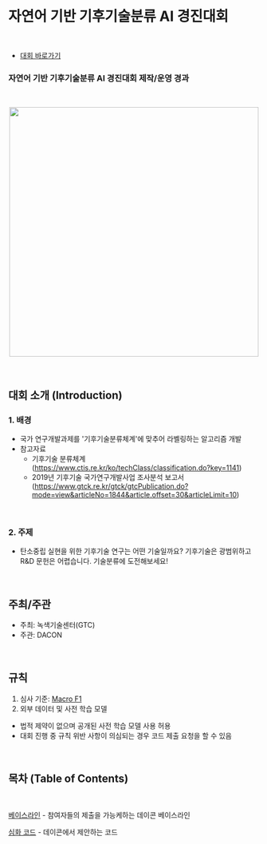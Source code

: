 
# 자연어 기반 기후기술분류 AI 경진대회

<br/>

- [대회 바로가기](https://www.dacon.io/competitions/official/235744/overview/description)

### **자연어 기반 기후기술분류 AI 경진대회 제작/운영 경과**

<br/>

<p align="center">
  <img src="main1.png" width="500" height="500" /> 
</p>

<br/>

## 대회 소개 (Introduction)

### **1. 배경**

    
+ 국가 연구개발과제를 '기후기술분류체계'에 맞추어 라벨링하는 알고리즘 개발
+ 참고자료
  + 기후기술 분류체계 (https://www.ctis.re.kr/ko/techClass/classification.do?key=1141)
  + 2019년 기후기술 국가연구개발사업 조사분석 보고서(https://www.gtck.re.kr/gtck/gtcPublication.do?mode=view&articleNo=1844&article.offset=30&articleLimit=10)
<br/>

### 2. 주제

+ 탄소중립 실현을 위한 기후기술 연구는 어떤 기술일까요? 기후기술은 광범위하고 R&D 문헌은 어렵습니다. 기술분류에 도전해보세요!

<br/>

## 주최/주관

- 주최: 녹색기술센터(GTC)
- 주관: DACON

<br/>

## 규칙

1. 심사 기준: [Macro F1](./0.%20Metric)
2. 외부 데이터 및 사전 학습 모델

* 법적 제약이 없으며 공개된 사전 학습 모델 사용 허용
* 대회 진행 중 규칙 위반 사항이 의심되는 경우 코드 제출 요청을 할 수 있음 

<br/>

## 목차 (Table of Contents)

<br/>

[베이스라인](./Baseline) - 참여자들의 제출을 가능케하는 데이콘 베이스라인

[심화 코드](./Answer_code) - 데이콘에서 제안하는 코드

<br/>









